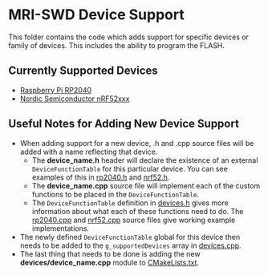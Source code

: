 # MRI-SWD Device Support
This folder contains the code which adds support for specific devices or family of devices.
This includes the ability to program the FLASH.

## Currently Supported Devices
* [Raspberry Pi RP2040](https://www.raspberrypi.com/products/rp2040/)
* [Nordic Semiconductor nRF52xxx](https://infocenter.nordicsemi.com/index.jsp?topic=%2Fstruct_nrf52%2Fstruct%2Fnrf52.html)

## Useful Notes for Adding New Device Support
* When adding support for a new device, .h and .cpp source files will be added with a name reflecting that device.
  * The **device_name.h** header will declare the existence of an external `DeviceFunctionTable` for this particular device. You can see
    examples of this in [rp2040.h](rp2040.h) and [nrf52.h](nrf52.h).
  * The **device_name.cpp** source file will implement each of the custom functions to be placed in the `DeviceFunctionTable`.
  * The `DeviceFunctionTable` definition in [devices.h](devices.h) gives more information about what each of these functions need to do. The [rp2040.cpp](rp2040.cpp) and [nrf52.cpp](nrf52.cpp) source files give working example implementations.
* The newly defined `DeviceFunctionTable` global for this device then needs to be added to the `g_supportedDevices` array in [devices.cpp](devices.cpp).
* The last thing that needs to be done is adding the new **devices/device_name.cpp** module to [CMakeLists.txt](../CMakeLists.txt).
